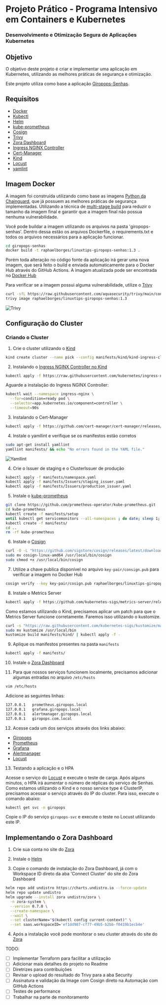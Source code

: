 # Projeto Prático - Programa Intensivo em Containers e Kubernetes
### Desenvolvimento e Otimização Segura de Aplicações Kubernetes

## Objetivo

O objetivo deste projeto é criar e implementar uma aplicação em Kubernetes, utilizando as melhores práticas de segurança e otimização.

Este projeto utiliza como base a aplicação [Giropops-Senhas](https://github.com/badtuxx/giropops-senhas).

## Requisitos

- [Docker](https://docs.docker.com/get-docker/)
- [Kubectl](https://kubernetes.io/docs/tasks/tools/)
- [Helm](https://helm.sh/docs/intro/install/)
- [kube-prometheus](https://prometheus-operator.dev/docs/prologue/quick-start/)
- [Cosign](https://github.com/sigstore/cosign)
- [Trivy](https://aquasecurity.github.io/trivy/v0.47/getting-started/installation/)
- [Zora Dashboard](https://zora-dashboard.undistro.io/)
- [Ingress NGINX Controller](https://kubernetes.github.io/ingress-nginx/deploy/)
- [Cert-Manager](https://cert-manager.io/docs/installation/kubernetes/)
- [Kind](https://kind.sigs.k8s.io/docs/user/quick-start/)
- [Locust](https://locust.io/)
- [yamlint](https://yamllint.readthedocs.io/en/stable/index.html)

## Imagem Docker

A imagem foi construída utilizando como base as imagens [Python da Chainguard](https://edu.chainguard.dev/chainguard/chainguard-images/reference/python/), que já possuem as melhores práticas de segurança implementadas. Utilizando a técnica de [multi-stage build](https://docs.docker.com/develop/develop-images/multistage-build/) para reduzir o tamanho da imagem final e garantir que a imagem final não possua nenhuma vulnerabilidade.

Você pode buildar a imagem utilizando os arquivos na pasta 'giropops-senhas'. Dentro dessa estão os arquivos Dockerfile, o requirements.txt e todos os arquivos necessários para a aplicação funcionar.

```bash
cd giropops-senhas
docker build -t raphaelborges/linuxtips-giropops-senhas:1.3 .
```

Porém toda alteração no código fonte da aplicação irá gerar uma nova imagem, que será feito o build e enviada automaticamente para o Docker Hub através do GitHub Actions. A imagem atualizada pode ser encontrada no [Docker Hub](https://hub.docker.com/repository/docker/raphaelborges/linuxtips-giropops-senhas/)

Para verificar se a imagem possui alguma vulnerabilidade, utilize o [Trivy](https://aquasecurity.github.io/trivy/v0.47/getting-started/installation/)

```bash
curl -sfL https://raw.githubusercontent.com/aquasecurity/trivy/main/contrib/install.sh | sh -s -- -b /usr/local/bin v0.47.0
trivy image raphaelborges/linuxtips-giropops-senhas:1.3
```

![Trivy](static/trivy.png)


## Configuração do Cluster

### Criando o Cluster

1. Crie o cluster utilizando o [Kind](https://kind.sigs.k8s.io/docs/user/quick-start/)

```bash
kind create cluster --name pick --config manifests/kind/kind-ingress-cluster.yaml
```

2. Instalando o [Ingress NGINX Controller no Kind](https://kind.sigs.k8s.io/docs/user/ingress/#ingress-nginx)

```bash
kubectl apply -f https://raw.githubusercontent.com/kubernetes/ingress-nginx/main/deploy/static/provider/kind/deploy.yaml
```

Aguarde a instalação do Ingress NGINX Controller:

```bash
kubectl wait --namespace ingress-nginx \
  --for=condition=ready pod \
  --selector=app.kubernetes.io/component=controller \
  --timeout=90s
```

3. Instalando o Cert-Manager

```bash
kubectl apply -f https://github.com/cert-manager/cert-manager/releases/download/v1.13.2/cert-manager.yaml
```

4. Instale o yamllint e verifique se os manifestos estão corretos

```bash
sudo apt-get install yamllint
yamllint manifests/ && echo "No errors found in the YAML file."
```

![Yamllint](static/yamllint.png)

4. Crie o Issuer de staging e o ClusterIssuer de produção

```bash
kubectl apply -f manifests/namespace.yaml
kubectl apply -f manifests/Issuers/staging_issuer.yaml
kubectl apply -f manifests/Issuers/production_issuer.yaml
```

5. Instale o [kube-prometheus](https://prometheus-operator.dev/docs/prologue/quick-start/)

```bash
git clone https://github.com/prometheus-operator/kube-prometheus.git
cd kube-prometheus
kubectl create -f manifests/setup
until kubectl get servicemonitors --all-namespaces ; do date; sleep 1; echo ""; done
kubectl create -f manifests/
cd ..
rm -rf kube-prometheus
```

6. Instale o [Cosign](https://github.com/sigstore/cosign)

```bash
curl -O -L "https://github.com/sigstore/cosign/releases/latest/download/cosign-linux-amd64"
sudo mv cosign-linux-amd64 /usr/local/bin/cosign
sudo chmod +x /usr/local/bin/cosign
```

7. Utilize a chave publica disponível no arquivo `key-pair/consign.pub` para verificar a imagem no Docker Hub

```bash
cosign verify --key key-pair/cosign.pub raphaelborges/linuxtips-giropops-senhas:1.3
```

8. Instale o Metrics Server

```bash
kubectl apply -f https://github.com/kubernetes-sigs/metrics-server/releases/latest/download/components.yaml
```

Como estamos utilizando o Kind, precisamos aplicar um patch para que o Metrics Server funcione corretamente. Faremos isso utilizando o kustomize.

```bash
curl -s "https://raw.githubusercontent.com/kubernetes-sigs/kustomize/master/hack/install_kustomize.sh"  | bash
sudo mv kustomize /usr/local/bin
kustomize build manifests/kind/ | kubectl apply -f -
```

9. Aplique os manifestos presentes na pasta `manifests`

```bash
kubectl apply -f manifests/
```

10. Instale o [Zora Dashboard](#implementando-o-zora-dashboard)

11. Para que nossos serviços funcionem localmente, precisamos adicionar algumas entradas no arquivo `/etc/hosts`

```bash
vim /etc/hosts
```

Adicione as seguintes linhas:

```bash
127.0.0.1   prometheus.giropops.local
127.0.0.1   grafana.giropops.local
127.0.0.1   alertmanager.giropops.local
127.0.0.1   giropops.com.local
```

12. Acesse cada um dos serviços através dos links abaixo:

- [Giropops](https://giropops.com.local)
- [Prometheus](https://prometheus.giropops.local)
- [Grafana](https://grafana.giropops.local)
- [Alertmanager](https://alertmanager.giropops.local)
- [Locust](https://locust.giropops.local)

13. Testando a aplicação e o HPA

Acesse o serviço do [Locust](https://locust.giropops.local) e execute o teste de carga. Após alguns minutos, o HPA irá aumentar o número de réplicas do serviço de Senhas. Como estamos utilizando o Kind e o nosso service type é ClusterIP, precisamos acessar o serviço através do IP do cluster. Para isso, execute o comando abaixo:

```bash
kubectl get svc -n giropops
```

Copie o IP do serviço `giropops-svc` e execute o teste no Locust utilizando este IP.

## Implementando o Zora Dashboard

1. Crie sua conta no site do [Zora](https://zora-dashboard.undistro.io/)

2. Instale o [Helm](https://helm.sh/docs/intro/install/)

3. Copie o comando de instalação do Zora Dashboard, já com o Workspace ID direto da aba 'Connect Cluster' do site do Zora Dashboard

```bash
helm repo add undistro https://charts.undistro.io --force-update
helm repo update undistro
helm upgrade --install zora undistro/zora \
  -n zora-system \
  --version 0.7.0 \
  --create-namespace \
  --wait \
  --set clusterName="$(kubectl config current-context)" \
  --set saas.workspaceID='ef1dd987-cf77-49b5-b2bb-f0419b1ecb4e'
```

4. Após a instalação você pode monitorar o seu cluster através do site do [Zora](https://zora-dashboard.undistro.io/)

TODO:

- [ ] Implementar Terraform para facilitar a utilização
- [ ] Adicionar mais detalhes do projeto no Readme
- [ ] Diretrizes para contribuições
- [ ] Revisar o upload do resultado do Trivy para a aba Security
- [ ] Assinatura e validação da Image com Cosign direto na Automação com GitHub Actions
- [ ] Testes de performance
- [ ] Trabalhar na parte de monitoramento
